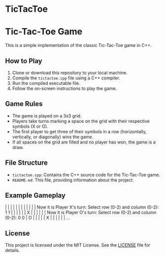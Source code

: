 # TicTacToe
# Tic-Tac-Toe Game

This is a simple implementation of the classic Tic-Tac-Toe game in C++.

## How to Play

1. Clone or download this repository to your local machine.
2. Compile the `tictactoe.cpp` file using a C++ compiler.
3. Run the compiled executable file.
4. Follow the on-screen instructions to play the game.

## Game Rules

- The game is played on a 3x3 grid.
- Players take turns marking a space on the grid with their respective symbols (X or O).
- The first player to get three of their symbols in a row (horizontally, vertically, or diagonally) wins the game.
- If all spaces on the grid are filled and no player has won, the game is a draw.

## File Structure

- `tictactoe.cpp`: Contains the C++ source code for the Tic-Tac-Toe game.
- `README.md`: This file, providing information about the project.

## Example Gameplay

| | | |
| | | |
| | | |
Now it is Player X's turn:
Select row (0-2) and column (0-2): 1 1
| | | |
| | X | |
| | | |
Now it is Player O's turn:
Select row (0-2) and column (0-2): 0 0
| O | | |
| | X | |
| | | |
...

## License

This project is licensed under the MIT License. See the [LICENSE](LICENSE) file for details.
